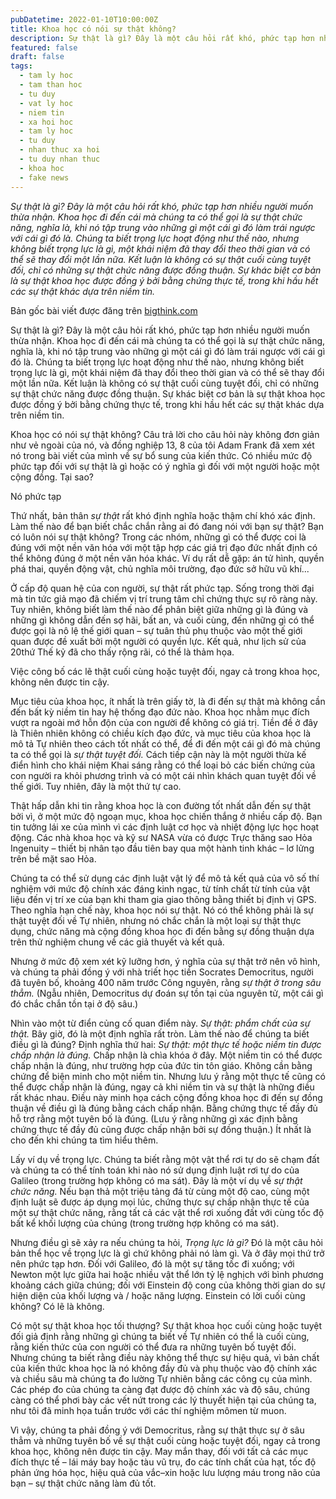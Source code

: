 ```yaml
---
pubDatetime: 2022-01-10T10:00:00Z
title: Khoa học có nói sự thật không?
description: Sự thật là gì? Đây là một câu hỏi rất khó, phức tạp hơn nhiều người muốn thừa nhận. Khoa học đi đến cái mà chúng ta có thể gọi là sự thật chức năng.
featured: false
draft: false
tags:
  - tam ly hoc
  - tam than hoc
  - tu duy
  - vat ly hoc
  - niem tin
  - xa hoi hoc
  - tam ly hoc
  - tu duy
  - nhan thuc xa hoi
  - tu duy nhan thuc
  - khoa hoc
  - fake news
---
```


_Sự thật là gì? Đây là một câu hỏi rất khó, phức tạp hơn nhiều người muốn thừa nhận. Khoa học đi đến cái mà chúng ta có thể gọi là sự thật chức năng, nghĩa là, khi nó tập trung vào những gì một cái gì đó làm trái ngược với cái gì đó là. Chúng ta biết trọng lực hoạt động như thế nào, nhưng không biết trọng lực là gì, một khái niệm đã thay đổi theo thời gian và có thể sẽ thay đổi một lần nữa. Kết luận là không có sự thật cuối cùng tuyệt đối, chỉ có những sự thật chức năng được đồng thuận. Sự khác biệt cơ bản là sự thật khoa học được đồng ý bởi bằng chứng thực tế, trong khi hầu hết các sự thật khác dựa trên niềm tin._

Bản gốc bài viết được đăng trên [bigthink.com](https://bigthink.com/)

Sự thật là gì? Đây là một câu hỏi rất khó, phức tạp hơn nhiều người muốn thừa nhận. Khoa học đi đến cái mà chúng ta có thể gọi là sự thật chức năng, nghĩa là, khi nó tập trung vào những gì một cái gì đó làm trái ngược với cái gì đó là. Chúng ta biết trọng lực hoạt động như thế nào, nhưng không biết trọng lực là gì, một khái niệm đã thay đổi theo thời gian và có thể sẽ thay đổi một lần nữa. Kết luận là không có sự thật cuối cùng tuyệt đối, chỉ có những sự thật chức năng được đồng thuận. Sự khác biệt cơ bản là sự thật khoa học được đồng ý bởi bằng chứng thực tế, trong khi hầu hết các sự thật khác dựa trên niềm tin.

Khoa học có nói sự thật không? Câu trả lời cho câu hỏi này không đơn giản như vẻ ngoài của nó, và đồng nghiệp 13, 8 của tôi Adam Frank đã xem xét nó trong bài viết của mình về sự bổ sung của kiến thức. Có nhiều mức độ phức tạp đối với sự thật là gì hoặc có ý nghĩa gì đối với một người hoặc một cộng đồng. Tại sao?

Nó phức tạp

Thứ nhất, bản thân _sự thật_ rất khó định nghĩa hoặc thậm chí khó xác định. Làm thế nào để bạn biết chắc chắn rằng ai đó đang nói với bạn sự thật? Bạn có luôn nói sự thật không? Trong các nhóm, những gì có thể được coi là đúng với một nền văn hóa với một tập hợp các giá trị đạo đức nhất định có thể không đúng ở một nền văn hóa khác. Ví dụ rất dễ gặp: án tử hình, quyền phá thai, quyền động vật, chủ nghĩa môi trường, đạo đức sở hữu vũ khí...

Ở cấp độ quan hệ của con người, sự thật rất phức tạp. Sống trong thời đại mà tin tức giả mạo đã chiếm vị trí trung tâm chỉ chứng thực sự rõ ràng này. Tuy nhiên, không biết làm thế nào để phân biệt giữa những gì là đúng và những gì không dẫn đến sợ hãi, bất an, và cuối cùng, đến những gì có thể được gọi là nô lệ thế giới quan – sự tuân thủ phụ thuộc vào một thế giới quan được đề xuất bởi một người có quyền lực. Kết quả, như lịch sử của 20thứ Thế kỷ đã cho thấy rộng rãi, có thể là thảm họa.

Việc công bố các lẽ thật cuối cùng hoặc tuyệt đối, ngay cả trong khoa học, không nên được tin cậy.

Mục tiêu của khoa học, ít nhất là trên giấy tờ, là đi đến sự thật mà không cần đến bất kỳ niềm tin hay hệ thống đạo đức nào. Khoa học nhằm mục đích vượt ra ngoài mớ hỗn độn của con người để không có giá trị. Tiền đề ở đây là Thiên nhiên không có chiều kích đạo đức, và mục tiêu của khoa học là mô tả Tự nhiên theo cách tốt nhất có thể, để đi đến một cái gì đó mà chúng ta có thể gọi là _sự thật tuyệt đối._ Cách tiếp cận này là một người thừa kế điển hình cho khái niệm Khai sáng rằng có thể loại bỏ các biến chứng của con người ra khỏi phương trình và có một cái nhìn khách quan tuyệt đối về thế giới. Tuy nhiên, đây là một thứ tự cao.

Thật hấp dẫn khi tin rằng khoa học là con đường tốt nhất dẫn đến sự thật bởi vì, ở một mức độ ngoạn mục, khoa học chiến thắng ở nhiều cấp độ. Bạn tin tưởng lái xe của mình vì các định luật cơ học và nhiệt động lực học hoạt động. Các nhà khoa học và kỹ sư NASA vừa có được Trực thăng sao Hỏa Ingenuity – thiết bị nhân tạo đầu tiên bay qua một hành tinh khác – lơ lửng trên bề mặt sao Hỏa.

Chúng ta có thể sử dụng các định luật vật lý để mô tả kết quả của vô số thí nghiệm với mức độ chính xác đáng kinh ngạc, từ tính chất từ tính của vật liệu đến vị trí xe của bạn khi tham gia giao thông bằng thiết bị định vị GPS. Theo nghĩa hạn chế này, khoa học nói sự thật. Nó có thể không phải là sự thật tuyệt đối về Tự nhiên, nhưng nó chắc chắn là một loại sự thật thực dụng, chức năng mà cộng đồng khoa học đi đến bằng sự đồng thuận dựa trên thử nghiệm chung về các giả thuyết và kết quả.

Nhưng ở mức độ xem xét kỹ lưỡng hơn, ý nghĩa của sự thật trở nên vô hình, và chúng ta phải đồng ý với nhà triết học tiền Socrates Democritus, người đã tuyên bố, khoảng 400 năm trước Công nguyên, rằng _sự thật ở trong sâu thẳm._ (Ngẫu nhiên, Democritus dự đoán sự tồn tại của nguyên tử, một cái gì đó chắc chắn tồn tại ở độ sâu.)

Nhìn vào một từ điển củng cố quan điểm này. _Sự thật: phẩm chất của sự thật._ Bây giờ, đó là một định nghĩa rất tròn. Làm thế nào để chúng ta biết điều gì là đúng? Định nghĩa thứ hai: _Sự thật: một thực tế hoặc niềm tin được chấp nhận là đúng._ Chấp nhận là chìa khóa ở đây. Một niềm tin có thể được chấp nhận là đúng, như trường hợp của đức tin tôn giáo. Không cần bằng chứng để biện minh cho một niềm tin. Nhưng lưu ý rằng một thực tế cũng có thể được chấp nhận là đúng, ngay cả khi niềm tin và sự thật là những điều rất khác nhau. Điều này minh họa cách cộng đồng khoa học đi đến sự đồng thuận về điều gì là đúng bằng cách chấp nhận. Bằng chứng thực tế đầy đủ hỗ trợ rằng một tuyên bố là đúng. (Lưu ý rằng những gì xác định bằng chứng thực tế đầy đủ cũng được chấp nhận bởi sự đồng thuận.) Ít nhất là cho đến khi chúng ta tìm hiểu thêm.

Lấy ví dụ về trọng lực. Chúng ta biết rằng một vật thể rơi tự do sẽ chạm đất và chúng ta có thể tính toán khi nào nó sử dụng định luật rơi tự do của Galileo (trong trường hợp không có ma sát). Đây là một ví dụ về _sự thật chức năng._ Nếu bạn thả một triệu tảng đá từ cùng một độ cao, cùng một định luật sẽ được áp dụng mọi lúc, chứng thực sự chấp nhận thực tế của một sự thật chức năng, rằng tất cả các vật thể rơi xuống đất với cùng tốc độ bất kể khối lượng của chúng (trong trường hợp không có ma sát).

Nhưng điều gì sẽ xảy ra nếu chúng ta hỏi, _Trọng lực là gì?_ Đó là một câu hỏi bản thể học về trọng lực là gì chứ không phải nó làm gì. Và ở đây mọi thứ trở nên phức tạp hơn. Đối với Galileo, đó là một sự tăng tốc đi xuống; với Newton một lực giữa hai hoặc nhiều vật thể lớn tỷ lệ nghịch với bình phương khoảng cách giữa chúng; đối với Einstein độ cong của không thời gian do sự hiện diện của khối lượng và / hoặc năng lượng. Einstein có lời cuối cùng không? Có lẽ là không.

Có một sự thật khoa học tối thượng? Sự thật khoa học cuối cùng hoặc tuyệt đối giả định rằng những gì chúng ta biết về Tự nhiên có thể là cuối cùng, rằng kiến thức của con người có thể đưa ra những tuyên bố tuyệt đối. Nhưng chúng ta biết rằng điều này không thể thực sự hiệu quả, vì bản chất của kiến thức khoa học là nó không đầy đủ và phụ thuộc vào độ chính xác và chiều sâu mà chúng ta đo lường Tự nhiên bằng các công cụ của mình. Các phép đo của chúng ta càng đạt được độ chính xác và độ sâu, chúng càng có thể phơi bày các vết nứt trong các lý thuyết hiện tại của chúng ta, như tôi đã minh họa tuần trước với các thí nghiệm mômen từ muon.

Vì vậy, chúng ta phải đồng ý với Democritus, rằng sự thật thực sự ở sâu thẳm và những tuyên bố về sự thật cuối cùng hoặc tuyệt đối, ngay cả trong khoa học, không nên được tin cậy. May mắn thay, đối với tất cả các mục đích thực tế – lái máy bay hoặc tàu vũ trụ, đo các tính chất của hạt, tốc độ phản ứng hóa học, hiệu quả của vắc–xin hoặc lưu lượng máu trong não của bạn – sự thật chức năng làm đủ tốt.